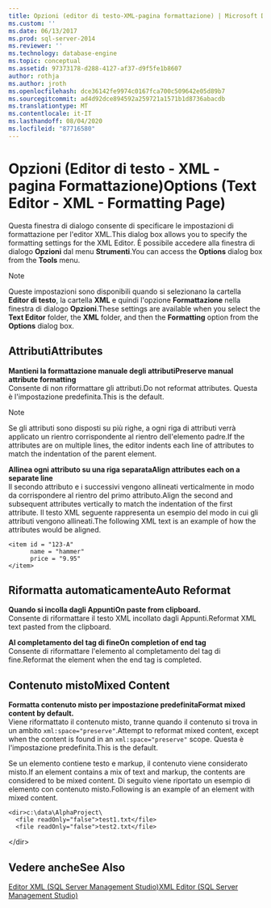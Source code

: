 ```yaml
---
title: Opzioni (editor di testo-XML-pagina formattazione) | Microsoft Docs
ms.custom: ''
ms.date: 06/13/2017
ms.prod: sql-server-2014
ms.reviewer: ''
ms.technology: database-engine
ms.topic: conceptual
ms.assetid: 97373178-d288-4127-af37-d9f5fe1b8607
author: rothja
ms.author: jroth
ms.openlocfilehash: dce36142fe9974c0167fca700c509642e05d89b7
ms.sourcegitcommit: ad4d92dce894592a259721a1571b1d8736abacdb
ms.translationtype: MT
ms.contentlocale: it-IT
ms.lasthandoff: 08/04/2020
ms.locfileid: "87716580"
---
```

# <a name="options-text-editor---xml---formatting-page"></a><span data-ttu-id="1bd9b-102">Opzioni (Editor di testo - XML - pagina Formattazione)</span><span class="sxs-lookup"><span data-stu-id="1bd9b-102">Options (Text Editor - XML - Formatting Page)</span></span>

<span data-ttu-id="1bd9b-103">Questa finestra di dialogo consente di specificare le impostazioni di formattazione per l'editor XML.</span><span class="sxs-lookup"><span data-stu-id="1bd9b-103">This dialog box allows you to specify the formatting settings for the XML Editor.</span></span> <span data-ttu-id="1bd9b-104">È possibile accedere alla finestra di dialogo **Opzioni** dal menu **Strumenti**.</span><span class="sxs-lookup"><span data-stu-id="1bd9b-104">You can access the **Options** dialog box from the **Tools** menu.</span></span>  
  
> [!NOTE]  
> <span data-ttu-id="1bd9b-105">Queste impostazioni sono disponibili quando si selezionano la cartella **Editor di testo**, la cartella **XML** e quindi l'opzione **Formattazione** nella finestra di dialogo **Opzioni**.</span><span class="sxs-lookup"><span data-stu-id="1bd9b-105">These settings are available when you select the **Text Editor** folder, the **XML** folder, and then the **Formatting** option from the **Options** dialog box.</span></span>  
  
## <a name="attributes"></a><span data-ttu-id="1bd9b-106">Attributi</span><span class="sxs-lookup"><span data-stu-id="1bd9b-106">Attributes</span></span>  
 <span data-ttu-id="1bd9b-107">**Mantieni la formattazione manuale degli attributi**</span><span class="sxs-lookup"><span data-stu-id="1bd9b-107">**Preserve manual attribute formatting**</span></span>  
 <span data-ttu-id="1bd9b-108">Consente di non riformattare gli attributi.</span><span class="sxs-lookup"><span data-stu-id="1bd9b-108">Do not reformat attributes.</span></span> <span data-ttu-id="1bd9b-109">Questa è l'impostazione predefinita.</span><span class="sxs-lookup"><span data-stu-id="1bd9b-109">This is the default.</span></span>  
  
> [!NOTE]  
>  <span data-ttu-id="1bd9b-110">Se gli attributi sono disposti su più righe, a ogni riga di attributi verrà applicato un rientro corrispondente al rientro dell'elemento padre.</span><span class="sxs-lookup"><span data-stu-id="1bd9b-110">If the attributes are on multiple lines, the editor indents each line of attributes to match the indentation of the parent element.</span></span>  
  
 <span data-ttu-id="1bd9b-111">**Allinea ogni attributo su una riga separata**</span><span class="sxs-lookup"><span data-stu-id="1bd9b-111">**Align attributes each on a separate line**</span></span>  
 <span data-ttu-id="1bd9b-112">Il secondo attributo e i successivi vengono allineati verticalmente in modo da corrispondere al rientro del primo attributo.</span><span class="sxs-lookup"><span data-stu-id="1bd9b-112">Align the second and subsequent attributes vertically to match the indentation of the first attribute.</span></span> <span data-ttu-id="1bd9b-113">Il testo XML seguente rappresenta un esempio del modo in cui gli attributi vengono allineati.</span><span class="sxs-lookup"><span data-stu-id="1bd9b-113">The following XML text is an example of how the attributes would be aligned.</span></span>  
  
```  
<item id = "123-A"  
      name = "hammer"  
      price = "9.95"  
</item>  
```  
  
## <a name="auto-reformat"></a><span data-ttu-id="1bd9b-114">Riformatta automaticamente</span><span class="sxs-lookup"><span data-stu-id="1bd9b-114">Auto Reformat</span></span>  
 <span data-ttu-id="1bd9b-115">**Quando si incolla dagli Appunti**</span><span class="sxs-lookup"><span data-stu-id="1bd9b-115">**On paste from clipboard.**</span></span>  
 <span data-ttu-id="1bd9b-116">Consente di riformattare il testo XML incollato dagli Appunti.</span><span class="sxs-lookup"><span data-stu-id="1bd9b-116">Reformat XML text pasted from the clipboard.</span></span>  
  
 <span data-ttu-id="1bd9b-117">**Al completamento del tag di fine**</span><span class="sxs-lookup"><span data-stu-id="1bd9b-117">**On completion of end tag**</span></span>  
 <span data-ttu-id="1bd9b-118">Consente di riformattare l'elemento al completamento del tag di fine.</span><span class="sxs-lookup"><span data-stu-id="1bd9b-118">Reformat the element when the end tag is completed.</span></span>  
  
## <a name="mixed-content"></a><span data-ttu-id="1bd9b-119">Contenuto misto</span><span class="sxs-lookup"><span data-stu-id="1bd9b-119">Mixed Content</span></span>  
 <span data-ttu-id="1bd9b-120">**Formatta contenuto misto per impostazione predefinita**</span><span class="sxs-lookup"><span data-stu-id="1bd9b-120">**Format mixed content by default.**</span></span>  
 <span data-ttu-id="1bd9b-121">Viene riformattato il contenuto misto, tranne quando il contenuto si trova in un ambito `xml:space="preserve"`.</span><span class="sxs-lookup"><span data-stu-id="1bd9b-121">Attempt to reformat mixed content, except when the content is found in an `xml:space="preserve"` scope.</span></span> <span data-ttu-id="1bd9b-122">Questa è l'impostazione predefinita.</span><span class="sxs-lookup"><span data-stu-id="1bd9b-122">This is the default.</span></span>  
  
 <span data-ttu-id="1bd9b-123">Se un elemento contiene testo e markup, il contenuto viene considerato misto.</span><span class="sxs-lookup"><span data-stu-id="1bd9b-123">If an element contains a mix of text and markup, the contents are considered to be mixed content.</span></span> <span data-ttu-id="1bd9b-124">Di seguito viene riportato un esempio di elemento con contenuto misto.</span><span class="sxs-lookup"><span data-stu-id="1bd9b-124">Following is an example of an element with mixed content.</span></span>  
  
```  
<dir>c:\data\AlphaProject\  
  <file readOnly="false">test1.txt</file>  
  <file readOnly="false">test2.txt</file>  
```  
  
 \</dir>  
  
## <a name="see-also"></a><span data-ttu-id="1bd9b-125">Vedere anche</span><span class="sxs-lookup"><span data-stu-id="1bd9b-125">See Also</span></span>  
 [<span data-ttu-id="1bd9b-126">Editor XML &#40;SQL Server Management Studio&#41;</span><span class="sxs-lookup"><span data-stu-id="1bd9b-126">XML Editor &#40;SQL Server Management Studio&#41;</span></span>](../ssms/sql-server-management-studio-ssms.md)  

